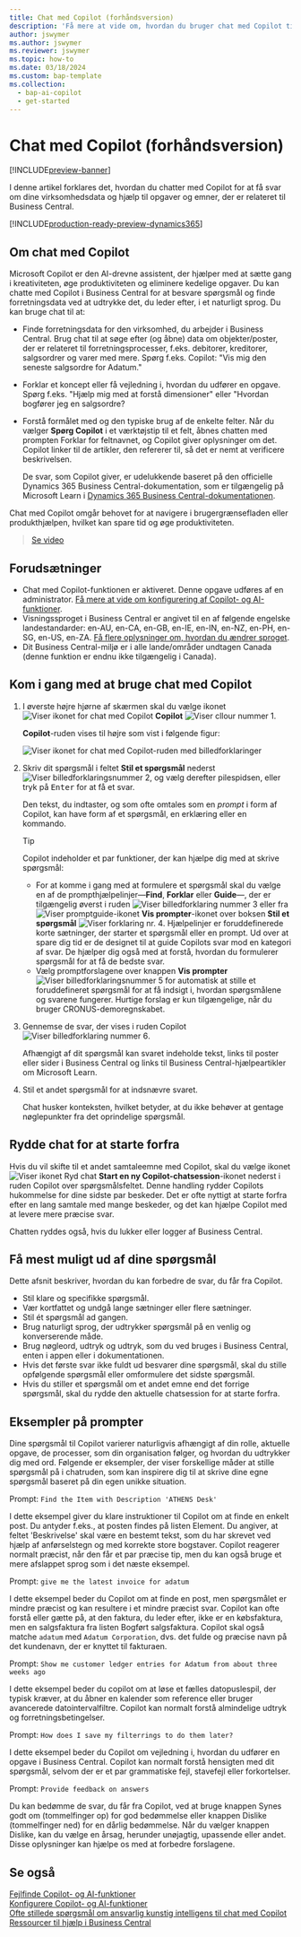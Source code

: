 ```yaml
---
title: Chat med Copilot (forhåndsversion)
description: 'Få mere at vide om, hvordan du bruger chat med Copilot til at finde data og få hjælp i Business Central.'
author: jswymer
ms.author: jswymer
ms.reviewer: jswymer
ms.topic: how-to
ms.date: 03/18/2024
ms.custom: bap-template
ms.collection:
  - bap-ai-copilot
  - get-started
---
```


# Chat med Copilot (forhåndsversion)

[!INCLUDE[preview-banner](includes/preview-banner.md)]

I denne artikel forklares det, hvordan du chatter med Copilot for at få svar om dine virksomhedsdata og hjælp til opgaver og emner, der er relateret til Business Central.

[!INCLUDE[production-ready-preview-dynamics365](includes/production-ready-preview-dynamics365.md)]

## Om chat med Copilot

Microsoft Copilot er den AI-drevne assistent, der hjælper med at sætte gang i kreativiteten, øge produktiviteten og eliminere kedelige opgaver. Du kan chatte med Copilot i Business Central for at besvare spørgsmål og finde forretningsdata ved at udtrykke det, du leder efter, i et naturligt sprog. Du kan bruge chat til at:

- Finde forretningsdata for den virksomhed, du arbejder i Business Central. Brug chat til at søge efter (og åbne) data om objekter/poster, der er relateret til forretningsprocesser, f.eks. debitorer, kreditorer, salgsordrer og varer med mere. Spørg f.eks. Copilot: "Vis mig den seneste salgsordre for Adatum."
- Forklar et koncept eller få vejledning i, hvordan du udfører en opgave. Spørg f.eks. "Hjælp mig med at forstå dimensioner" eller "Hvordan bogfører jeg en salgsordre?
- Forstå formålet med og den typiske brug af de enkelte felter. Når du vælger **Spørg Copilot** i et værktøjstip til et felt, åbnes chatten med prompten Forklar for feltnavnet, og Copilot giver oplysninger om det. Copilot linker til de artikler, den refererer til, så det er nemt at verificere beskrivelsen.

  De svar, som Copilot giver, er udelukkende baseret på den officielle Dynamics 365 Business Central-dokumentation, som er tilgængelig på Microsoft Learn i [Dynamics 365 Business Central-dokumentationen](/dynamics365/business-central/).

Chat med Copilot omgår behovet for at navigere i brugergrænsefladen eller produkthjælpen, hvilket kan spare tid og øge produktiviteten.
  
> [Se video](https://go.microsoft.com/fwlink/?linkid=2250609)

## Forudsætninger

- Chat med Copilot-funktionen er aktiveret. Denne opgave udføres af en administrator. [Få mere at vide om konfigurering af Copilot- og AI-funktioner](enable-ai.md).
- Visningssproget i Business Central er angivet til en af følgende engelske landestandarder: en-AU, en-CA, en-GB, en-IE, en-IN, en-NZ, en-PH, en-SG, en-US, en-ZA. [Få flere oplysninger om, hvordan du ændrer sproget](ui-change-basic-settings.md#language).
- Dit Business Central-miljø er i alle lande/områder undtagen Canada (denne funktion er endnu ikke tilgængelig i Canada).

## Kom i gang med at bruge chat med Copilot

1. I øverste højre hjørne af skærmen skal du vælge ikonet ![Viser ikonet for chat med Copilot](media/chat-copilot-icon.png) **Copilot** ![Viser cllour nummer 1](media/callout-number-1.svg).

   **Copilot**-ruden vises til højre som vist i følgende figur:

    ![Viser ikonet for chat med Copilot-ruden med billedforklaringer](media/chat-with-copilot-pane.svg)

1. Skriv dit spørgsmål i feltet **Stil et spørgsmål** nederst ![Viser billedforklaringsnummer 2](media/callout-number-2.svg), og vælg derefter pilespidsen, eller tryk på <kbd>Enter</kbd> for at få et svar.

   Den tekst, du indtaster, og som ofte omtales som en *prompt* i form af Copilot, kan have form af et spørgsmål, en erklæring eller en kommando.

   > [!TIP]
   > Copilot indeholder et par funktioner, der kan hjælpe dig med at skrive spørgsmål:
   > - For at komme i gang med at formulere et spørgsmål skal du vælge en af de prompthjælpelinjer&mdash;**Find**, **Forklar** eller **Guide**&mdash;, der er tilgængelig øverst i ruden ![Viser billedforklaring nummer 3](media/callout-number-3.svg) eller fra ![Viser promptguide-ikonet](media/prompt-guide-icon.png) **Vis prompter**-ikonet over boksen **Stil et spørgsmål** ![Viser forklaring nr. 4](media/callout-number-4.svg). Hjælpelinjer er foruddefinerede korte sætninger, der starter et spørgsmål eller en prompt. Ud over at spare dig tid er de designet til at guide Copilots svar mod en kategori af svar. De hjælper dig også med at forstå, hvordan du formulerer spørgsmål for at få de bedste svar.
   > - Vælg promptforslagene over knappen **Vis prompter** ![Viser billedforklaringsnummer 5](media/callout-number-5.svg) for automatisk at stille et foruddefineret spørgsmål for at få indsigt i, hvordan spørgsmålene og svarene fungerer. Hurtige forslag er kun tilgængelige, når du bruger CRONUS-demoregnskabet.

1. Gennemse de svar, der vises i ruden Copilot ![Viser billedforklaring nummer 6](media/callout-number-6.svg).

   Afhængigt af dit spørgsmål kan svaret indeholde tekst, links til poster eller sider i Business Central og links til Business Central-hjælpeartikler om Microsoft Learn.

1. Stil et andet spørgsmål for at indsnævre svaret.

   Chat husker konteksten, hvilket betyder, at du ikke behøver at gentage nøglepunkter fra det oprindelige spørgsmål.

## Rydde chat for at starte forfra

Hvis du vil skifte til et andet samtaleemne med Copilot, skal du vælge ikonet ![Viser ikonet Ryd chat](media/clear-chat-icon.png) **Start en ny Copilot-chatsession**-ikonet nederst i ruden Copilot over spørgsmålsfeltet. Denne handling rydder Copilots hukommelse for dine sidste par beskeder. Det er ofte nyttigt at starte forfra efter en lang samtale med mange beskeder, og det kan hjælpe Copilot med at levere mere præcise svar.

Chatten ryddes også, hvis du lukker eller logger af Business Central.

## <a name="tips"></a>Få mest muligt ud af dine spørgsmål

Dette afsnit beskriver, hvordan du kan forbedre de svar, du får fra Copilot.

- Stil klare og specifikke spørgsmål.
- Vær kortfattet og undgå lange sætninger eller flere sætninger.
- Stil ét spørgsmål ad gangen. <!--Avoid asking about multiple questions in one message.-->
- Brug naturligt sprog, der udtrykker spørgsmål på en venlig og konverserende måde.
- Brug nøgleord, udtryk og udtryk, som du ved bruges i Business Central, enten i appen eller i dokumentationen.
- Hvis det første svar ikke fuldt ud besvarer dine spørgsmål, skal du stille opfølgende spørgsmål eller omformulere det sidste spørgsmål.
- Hvis du stiller et spørgsmål om et andet emne end det forrige spørgsmål, skal du rydde den aktuelle chatsession for at starte forfra.

## Eksempler på prompter

Dine spørgsmål til Copilot varierer naturligvis afhængigt af din rolle, aktuelle opgave, de processer, som din organisation følger, og hvordan du udtrykker dig med ord. Følgende er eksempler, der viser forskellige måder at stille spørgsmål på i chatruden, som kan inspirere dig til at skrive dine egne spørgsmål baseret på din egen unikke situation.

Prompt: `Find the Item with Description 'ATHENS Desk'`

I dette eksempel giver du klare instruktioner til Copilot om at finde en enkelt post. Du antyder f.eks., at posten findes på listen Element. Du angiver, at feltet 'Beskrivelse' skal være en bestemt tekst, som du har skrevet ved hjælp af anførselstegn og med korrekte store bogstaver. Copilot reagerer normalt præcist, når den får et par præcise tip, men du kan også bruge et mere afslappet sprog som i det næste eksempel.

Prompt: `give me the latest invoice for adatum`

I dette eksempel beder du Copilot om at finde en post, men spørgsmålet er mindre præcist og kan resultere i et mindre præcist svar. Copilot kan ofte forstå eller gætte på, at den faktura, du leder efter, ikke er en købsfaktura, men en salgsfaktura fra listen Bogført salgsfaktura. Copilot skal også matche `adatum` med `Adatum Corporation`, dvs. det fulde og præcise navn på det kundenavn, der er knyttet til fakturaen.

Prompt: `Show me customer ledger entries for Adatum from about three weeks ago`

I dette eksempel beder du copilot om at løse et fælles datopuslespil, der typisk kræver, at du åbner en kalender som reference eller bruger avancerede datointervalfiltre. Copilot kan normalt forstå almindelige udtryk og forretningsbetingelser.

Prompt: `How does I save my filterrings to do them later?`

I dette eksempel beder du Copilot om vejledning i, hvordan du udfører en opgave i Business Central. Copilot kan normalt forstå hensigten med dit spørgsmål, selvom der er et par grammatiske fejl, stavefejl eller forkortelser.

Prompt: `Provide feedback on answers`

Du kan bedømme de svar, du får fra Copilot, ved at bruge knappen Synes godt om (tommelfinger op) for god bedømmelse eller knappen Dislike (tommelfinger ned) for en dårlig bedømmelse. Når du vælger knappen Dislike, kan du vælge en årsag, herunder unøjagtig, upassende eller andet. Disse oplysninger kan hjælpe os med at forbedre forslagene.

<!--
1. If you want help getting you're question started, select the prompts either from the **Find**, **Explain**, or **Guide** buttons at the top of the Coplit pane or use the **View Prompts** menu above **Ask a question** box at the bottom.

   Prompts are predefined short phrases that start a question. Apart from saving you time, they're designed to target responses to specific categories. They also help you undestand how you can phrase questions to get the responses.-->
## Se også

[Fejlfinde Copilot- og AI-funktioner](ai-copilot-troubleshooting.md)  
[Konfigurere Copilot- og AI-funktioner](enable-ai.md)  
[Ofte stillede spørgsmål om ansvarlig kunstig intelligens til chat med Copilot](faqs-chat-with-copilot.md)  
[Ressourcer til hjælp i Business Central](product-help-and-support.md)  
